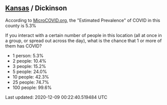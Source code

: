 
## [Kansas](/united-states/kansas) / Dickinson

According to [MicroCOVID.org](http://microcovid.org),
the "Estimated Prevalence" of COVID in this county is 5.3%

If you interact with a certain number of people in this location
(all at once in a group, or spread out across the day), what is the chance that
1 or more of them has COVID?

- 1 person: 5.3%
- 2 people: 10.4%
- 3 people: 15.2%
- 5 people: 24.0%
- 10 people: 42.3%
- 25 people: 74.7%
- 100 people: 99.6%

Last updated: 2020-12-09 00:22:40.519484 UTC
